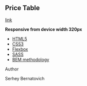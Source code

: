 ## Price Table

[link](https://serheybernatovich.github.io/LayoutSecond/)

**Responsive from device width 320px**

- [HTML5](https://en.wikipedia.org/wiki/HTML5)
- [CSS3](https://en.wikipedia.org/wiki/Cascading_Style_Sheets)
- [Flexbox](https://en.wikipedia.org/wiki/CSS_Flexible_Box_Layout)
- [SASS](https://sass-lang.com/)
- [BEM methodology](https://en.bem.info/methodology/)

Author

Serhey Bernatovich
